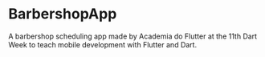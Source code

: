 # BarbershopApp

A barbershop scheduling app made by Academia do Flutter at the 11th Dart Week to teach mobile development with Flutter and Dart.
